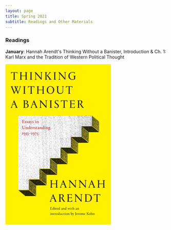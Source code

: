 ```yaml
---
layout: page
title: Spring 2021
subtitle: Readings and Other Materials
---
```


### Readings 

**January**: Hannah Arendt's Thinking Without a Banister, Introduction & Ch. 1: Karl Marx and the Tradition of Western Political Thought

<img src="/assets/img/banister.jpg" height="500px">
